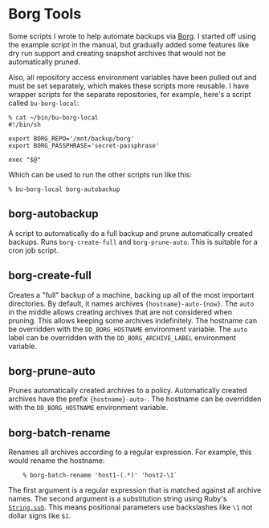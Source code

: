 # Borg Tools

Some scripts I wrote to help automate backups via [Borg](https://www.borgbackup.org/). I started off using the example script in the manual, but gradually added some features like dry run support and creating snapshot archives that would not be automatically pruned.

Also, all repository access environment variables have been pulled out and must be set separately, which makes these scripts more reusable. I have wrapper scripts for the separate repositories, for example, here's a script called `bu-borg-local`:

    % cat ~/bin/bu-borg-local 
    #!/bin/sh
    
    export BORG_REPO='/mnt/backup/borg'
    export BORG_PASSPHRASE='secret-passphrase'
    
    exec "$@"

Which can be used to run the other scripts run like this:

    % bu-borg-local borg-autobackup

## borg-autobackup

A script to automatically do a full backup and prune automatically created backups. Runs `borg-create-full` and `borg-prune-auto`. This is suitable for a cron job script.

## borg-create-full

Creates a "full" backup of a machine, backing up all of the most important directories. By default, it names archives `{hostname}-auto-{now}`. The `auto` in the middle allows creating archives that are not considered when pruning. This allows keeping some archives indefinitely. The hostname can be overridden with the `DD_BORG_HOSTNAME` environment variable. The `auto` label can be overridden with the `DD_BORG_ARCHIVE_LABEL` environment variable.

## borg-prune-auto

Prunes automatically created archives to a policy. Automatically created archives have the prefix `{hostname}-auto-`. The hostname can be overridden with the `DD_BORG_HOSTNAME` environment variable.

## borg-batch-rename

Renames all archives according to a regular expression. For example, this would rename the hostname:

        % borg-batch-rename 'host1-(.*)' 'host2-\1`

The first argument is a regular expression that is matched against all archive names. The second argument is a substitution string using Ruby's [`String.sub`](https://ruby-doc.org/core-2.2.0/String.html#method-i-sub). This means positional parameters use backslashes like `\1` not dollar signs like `$1`.